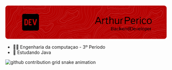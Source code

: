 ![Banner](./1.png)

- 👨‍🎓 Engenharia da computaçao - 3º Periodo
- 📕 Estudando Java


<picture>
  <source media="(prefers-color-scheme: dark)" srcset="https://raw.githubusercontent.com/arthurperico/arthurperico/output/github-contribution-grid-snake-dark.svg" />
  <source media="(prefers-color-scheme: light)" srcset="https://raw.githubusercontent.com/arthurperico/arthurperico/output/github-contribution-grid-snake.svg" />
  <img alt="github contribution grid snake animation" src="https://raw.githubusercontent.com/arthurperico/arthurperico/output/github-contribution-grid-snake.svg" />
</picture>
